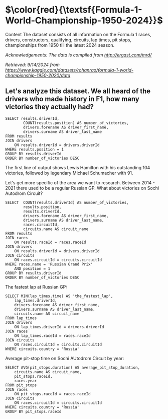 # $\color{red}{\textsf{Formula-1-World-Championship-1950-2024}}$

Content
The dataset consists of all information on the Formula 1 races, drivers, constructors, qualifying, circuits, lap times, pit stops, championships from 1950 till the latest 2024 season.

_Acknowledgements: The data is compiled from http://ergast.com/mrd/_

_Retrieved: 9/14/2024 from https://www.kaggle.com/datasets/rohanrao/formula-1-world-championship-1950-2020/data_


## Let's analyze this dataset. We all heard of the drivers who made history in F1, how many victories they actually had?

```
SELECT results.driverId,
		COUNT(results.position) AS number_of_victories,
		drivers.forename AS driver_first_name,
		drivers.surname AS driver_last_name
FROM results
JOIN drivers
	ON results.driverId = drivers.driverId
WHERE results.position = 1
GROUP BY results.driverId
ORDER BY number_of_victories DESC
```

The first line of output shows Lewis Hamilton with his outstanding 104 victories, followed by legendary Michael Schumacher with 91.

Let's get more specific of the area we want to research. Between 2014 - 2021 there used to be a regular Russian GP. What about victories on Sochi Autodrom Circuit?
```
SELECT  COUNT(results.driverId) AS number_of_victories,
		results.position,
		results.driverId,
		drivers.forename AS driver_first_name,
		drivers.surname AS driver_last_name,
		races.circuitId,
		circuits.name AS circuit_name
FROM results
JOIN races	
	ON results.raceId = races.raceId
JOIN drivers
	ON results.driverId = drivers.driverId
JOIN circuits
	ON races.circuitId = circuits.circuitId
WHERE races.name = 'Russian Grand Prix'
	AND position = 1
GROUP BY results.driverId
ORDER BY number_of_victories DESC
```

The fastest lap at Russian GP:
```
SELECT MIN(lap_times.time) AS 'the_fastest_lap',
	lap_times.driverId,
	drivers.forename AS driver_first_name,
	drivers.surname AS driver_last_name,
	circuits.name AS circuit_name
FROM lap_times
JOIN drivers
	ON lap_times.driverId = drivers.driverId
JOIN races
	ON lap_times.raceId = races.raceId
JOIN circuits
	ON races.circuitId = circuits.circuitId
WHERE circuits.country = 'Russia'
```

Average pit-stop time on Sochi AUtodrom Circuit by year:
```
SELECT AVG(pit_stops.duration) AS average_pit_stop_duration,
	circuits.name AS circuit_name,
	pit_stops.raceId,
	races.year
FROM pit_stops
JOIN races
	ON pit_stops.raceId = races.raceId
JOIN circuits
	ON races.circuitId = circuits.circuitId
WHERE circuits.country = 'Russia'
GROUP BY pit_stops.raceId
```



